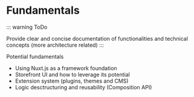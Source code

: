 # Fundamentals

::: warning ToDo

Provide clear and concise documentation of functionalities and technical concepts (more architecture related)
:::

Potential fundamentals

 * Using Nuxt.js as a framework foundation
 * Storefront UI and how to leverage its potential
 * Extension system (plugins, themes and CMS)
 * Logic desctructuring and reusability (Composition API)